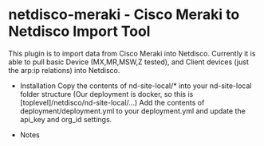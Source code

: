 # netdisco-meraki - Cisco Meraki to Netdisco Import Tool
This plugin is to import data from Cisco Meraki into Netdisco. Currently it is able to pull basic Device (MX,MR,MSW,Z tested), and Client devices (just the arp:ip relations) into Netdisco. 

- Installation
Copy the contents of nd-site-local/* into your nd-site-local folder structure (Our deployment is docker, so this is [toplevel]/netdisco/nd-site-local/...)
Add the contents of deployment/deployment.yml to your deployment.yml and update the api_key and org_id settings.

- Notes


